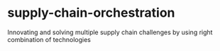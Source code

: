 # supply-chain-orchestration
Innovating and solving multiple supply chain challenges by using right combination of technologies
